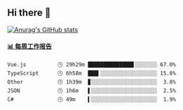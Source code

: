 ## Hi there 👋

[![Anurag's GitHub stats](https://github-readme-stats-orilights.vercel.app/api?username=orilights)](https://github.com/anuraghazra/github-readme-stats)

<!--
**OriLight152/OriLight152** is a ✨ _special_ ✨ repository because its `README.md` (this file) appears on your GitHub profile.

Here are some ideas to get you started:

- 🔭 I’m currently working on ...
- 🌱 I’m currently learning ...
- 👯 I’m looking to collaborate on ...
- 🤔 I’m looking for help with ...
- 💬 Ask me about ...
- 📫 How to reach me: ...
- 😄 Pronouns: ...
- ⚡ Fun fact: ...
-->

<!-- waka-box start -->
#### <a href="https://gist.github.com/92c8d5b388768c10efcba86e82b7c4fb" target="_blank">📊 每周工作报告</a>
```text
Vue.js          🕓 29h29m ██████████████▋░░░░░░░ 67.0%
TypeScript      🕓 6h58m  ███▍░░░░░░░░░░░░░░░░░░ 15.8%
Other           🕓 1h39m  ▊░░░░░░░░░░░░░░░░░░░░░  3.8%
JSON            🕓 1h6m   ▌░░░░░░░░░░░░░░░░░░░░░  2.5%
C#              🕓 49m    ▍░░░░░░░░░░░░░░░░░░░░░  1.9%
```
<!-- Powered by https://github.com/journey-ad/waka-box-go . -->
<!-- waka-box end -->
